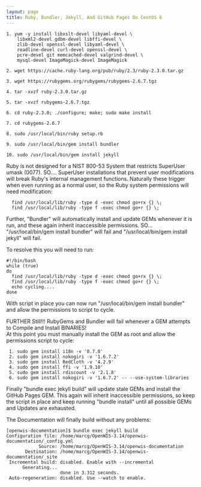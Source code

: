 ```yaml
---
layout: page
title: Ruby, Bundler, Jekyll, And GitHub Pages On CentOS 6
---
```


```
1. yum -y install libxslt-devel libyaml-devel \
	libxml2-devel gdbm-devel libffi-devel \
	zlib-devel openssl-devel libyaml-devel \
	readline-devel curl-devel openssl-devel \
	pcre-devel git memcached-devel valgrind-devel \
	mysql-devel ImageMagick-devel ImageMagick

2. wget https://cache.ruby-lang.org/pub/ruby/2.3/ruby-2.3.0.tar.gz

3. wget https://rubygems.org/rubygems/rubygems-2.6.7.tgz

4. tar -xvzf ruby-2.3.0.tar.gz

5. tar -xvzf rubygems-2.6.7.tgz

6. cd ruby-2.3.0; ./configure; make; sudo make install

7. cd rubygems-2.6.7

8. sudo /usr/local/bin/ruby setup.rb

9. sudo /usr/local/bin/gem install bundler

10. sudo /usr/local/bin/gem install jekyll
```

Ruby is not designed for a NIST 800-53 System that restricts SuperUser umask (0077).
SO.... SuperUser installations that prevent user modifications will break Ruby's 
internal management functions.  Naturally these trigger when even running as
a normal user, so the Ruby system permissions will need modification:

```
  find /usr/local/lib/ruby -type d -exec chmod go+rx {} \; 
  find /usr/local/lib/ruby -type f -exec chmod go+r {} \; 
```

Further, "Bundler" will automatically install and update GEMs whenever it is run, 
and these again inherit inaccessible permissions.  SO... "/usr/local/bin/gem install bundler" 
will fail and "/usr/local/bin/gem install jekyll" will fail.

To resolve this you will need to run:
```
#!/bin/bash
while (true)
do
  find /usr/local/lib/ruby -type d -exec chmod go+rx {} \; 
  find /usr/local/lib/ruby -type f -exec chmod go+r {} \; 
  echo cycling....
done
```
With script in place you can now run "/usr/local/bin/gem install bundler" and allow the permissions to script to cycle.

FURTHER Still!!!  RubyGems and Bundler will fail whenever a GEM attempts to Compile and Install BINARIES!  
At this point you must manually install the GEM as root and allow the permissions script to cycle:

     1. sudo gem install i18n -v '0.7.0'
     2. sudo gem install nokogiri -v '1.6.7.2'
     3. sudo gem install RedCloth -v '4.2.9'
     4. sudo gem install ffi -v '1.9.10'
     5. sudo gem install rdiscount -v '2.1.8'
     6. sudo gem install nokogiri -v '1.6.7.2' -- --use-system-libraries

Finally "bundle exec jekyll build" will update stale GEMs and install the GitHub Pages GEM.
This again will inherit inaccessible permissions, so keep the script in place and keep running 
"bundle install" until all possible GEMs and Updates are exhausted.

The Documentation will finally build without any problems:

```
[openwis-documentation]$ bundle exec jekyll build
Configuration file: /home/marcg/OpenWIS-3.14/openwis-documentation/_config.yml
            Source: /home/marcg/OpenWIS-3.14/openwis-documentation
       Destination: /home/marcg/OpenWIS-3.14/openwis-documentation/_site
 Incremental build: disabled. Enable with --incremental
      Generating... 
                    done in 3.312 seconds.
 Auto-regeneration: disabled. Use --watch to enable.
```
